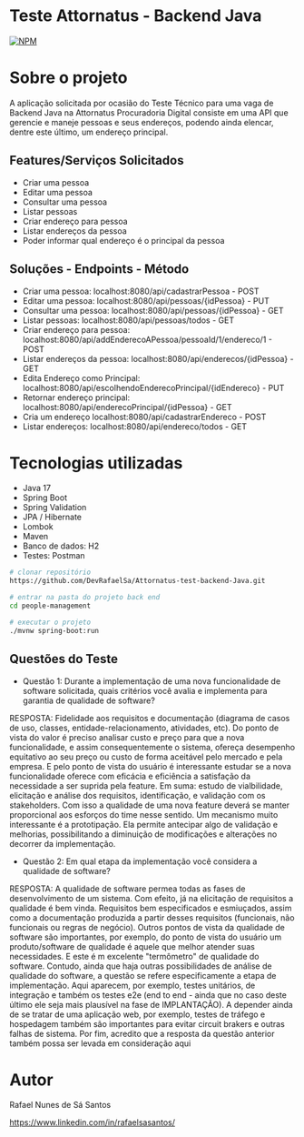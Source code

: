# Teste Attornatus - Backend Java
[![NPM](https://img.shields.io/npm/l/react)](https://github.com/DevRafaelSa/Attornatus-test-backend-Java/blob/main/LICENCE)

# Sobre o projeto

A aplicação solicitada por ocasião do Teste Técnico para uma vaga de Backend Java na Attornatus Procuradoria Digital consiste em uma API que gerencie e maneje pessoas e seus endereços, podendo ainda elencar, dentre este último, um endereço principal.

## Features/Serviços Solicitados
- Criar uma pessoa
- Editar uma pessoa
- Consultar uma pessoa
- Listar pessoas
- Criar endereço para pessoa
- Listar endereços da pessoa
- Poder informar qual endereço é o principal da pessoa



## Soluções - Endpoints - Método
- Criar uma pessoa:              localhost:8080/api/cadastrarPessoa                             - POST
- Editar uma pessoa:             localhost:8080/api/pessoas/{idPessoa}                          - PUT
- Consultar uma pessoa:          localhost:8080/api/pessoas/{idPessoa}                          - GET
- Listar pessoas:                localhost:8080/api/pessoas/todos                               - GET
- Criar endereço para pessoa:    localhost:8080/api/addEnderecoAPessoa/pessoaId/1/endereco/1    - POST
- Listar endereços da pessoa:    localhost:8080/api/enderecos/{idPessoa}                        - GET
- Edita Endereço como Principal: localhost:8080/api/escolhendoEnderecoPrincipal/{idEndereco}    - PUT
- Retornar endereço principal:   localhost:8080/api/enderecoPrincipal/{idPessoa}                - GET
- Cria um endereço               localhost:8080/api/cadastrarEndereco                           - POST
- Listar endereços:              localhost:8080/api/endereco/todos                              - GET


# Tecnologias utilizadas
- Java 17
- Spring Boot
- Spring Validation
- JPA / Hibernate
- Lombok
- Maven
- Banco de dados: H2
- Testes: Postman


```bash
# clonar repositório
https://github.com/DevRafaelSa/Attornatus-test-backend-Java.git

# entrar na pasta do projeto back end
cd people-management

# executar o projeto
./mvnw spring-boot:run
```

## Questões do Teste
- Questão 1: Durante a implementação de uma nova funcionalidade de software solicitada, quais critérios você avalia e implementa para garantia de qualidade de software?

RESPOSTA:
    Fidelidade aos requisitos e documentação (diagrama de casos de uso, classes, entidade-relacionamento, atividades, etc). Do ponto de vista do valor é preciso analisar custo e preço para que a nova funcionalidade, e assim consequentemente o sistema, ofereça desempenho equitativo ao seu preço ou custo de forma aceitável pelo mercado e pela empresa. E pelo ponto de vista do usuário é interessante estudar se a nova funcionalidade oferece com eficácia e eficiência a satisfação da necessidade a ser suprida pela feature. Em suma: estudo de vialbilidade, elicitação e análise dos requisitos, identificação, e validação com os stakeholders. Com isso a qualidade de uma nova feature deverá se manter proporcional aos esforços do time nesse sentido. Um mecanismo muito interessante é a prototipação. Ela permite antecipar algo de validação e melhorias, possibilitando a diminuição de modificações e alterações no decorrer da implementação.


- Questão 2: Em qual etapa da implementação você considera a qualidade de software?

RESPOSTA:
    A qualidade de software permea todas as fases de desenvolvimento de um sistema. Com efeito, já na elicitação de requisitos a qualidade é bem vinda. Requisitos bem especificados e esmiuçados, assim como a documentação produzida a partir desses requisitos (funcionais, não funcionais ou regras de negócio). Outros pontos de vista da qualidade de software são importantes, por exemplo, do ponto de vista do usuário um produto/software de qualidade é aquele que melhor atender suas necessidades. E este é m excelente "termômetro" de qualidade do software. Contudo, ainda que haja outras possibilidades de análise de qualidade do software, a questão se refere especificamente a etapa de implementação. Aqui aparecem, por exemplo, testes unitários, de integração e também os testes e2e (end to end - ainda que no caso deste último ele seja mais plausível na fase de IMPLANTAÇÃO). A depender ainda de se tratar de uma aplicação web, por exemplo, testes de tráfego e hospedagem também são importantes para evitar circuit brakers e outras falhas de sistema. Por fim, acredito que a resposta da questão anterior também possa ser levada em consideração aqui



# Autor

Rafael Nunes de Sá Santos

https://www.linkedin.com/in/rafaelsasantos/
